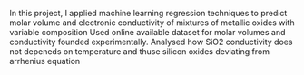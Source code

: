 In this project, I applied machine learning regression techniques to predict molar volume and electronic conductivity of mixtures of metallic oxides with variable composition
Used online available dataset for molar volumes and conductivity founded experimentally.
Analysed how SiO2 conductivity does not depeneds on temperature and thuse silicon oxides deviating from arrhenius equation
